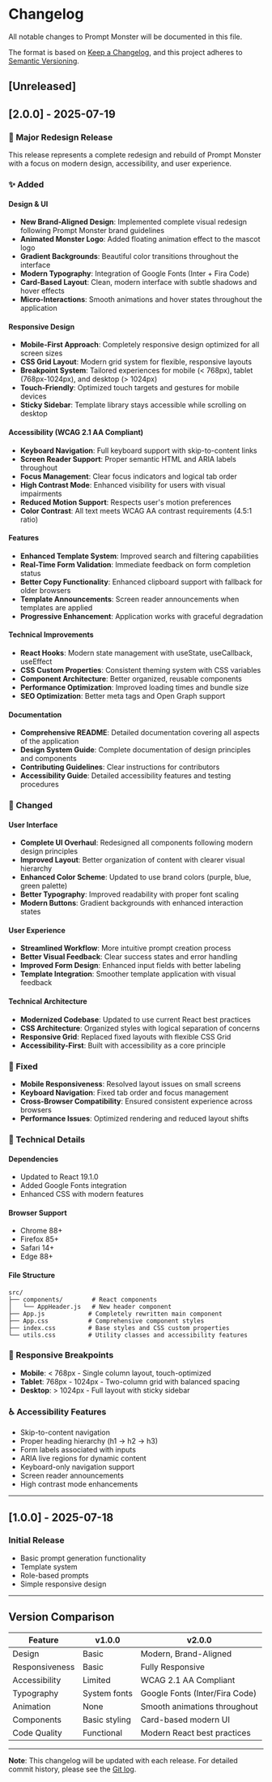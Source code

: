 # Changelog

All notable changes to Prompt Monster will be documented in this file.

The format is based on [Keep a Changelog](https://keepachangelog.com/en/1.0.0/),
and this project adheres to [Semantic Versioning](https://semver.org/spec/v2.0.0.html).

## [Unreleased]

## [2.0.0] - 2025-07-19

### 🎉 Major Redesign Release

This release represents a complete redesign and rebuild of Prompt Monster with a focus on modern design, accessibility, and user experience.

### ✨ Added

#### Design & UI
- **New Brand-Aligned Design**: Implemented complete visual redesign following Prompt Monster brand guidelines
- **Animated Monster Logo**: Added floating animation effect to the mascot logo
- **Gradient Backgrounds**: Beautiful color transitions throughout the interface
- **Modern Typography**: Integration of Google Fonts (Inter + Fira Code)
- **Card-Based Layout**: Clean, modern interface with subtle shadows and hover effects
- **Micro-Interactions**: Smooth animations and hover states throughout the application

#### Responsive Design
- **Mobile-First Approach**: Completely responsive design optimized for all screen sizes
- **CSS Grid Layout**: Modern grid system for flexible, responsive layouts
- **Breakpoint System**: Tailored experiences for mobile (< 768px), tablet (768px-1024px), and desktop (> 1024px)
- **Touch-Friendly**: Optimized touch targets and gestures for mobile devices
- **Sticky Sidebar**: Template library stays accessible while scrolling on desktop

#### Accessibility (WCAG 2.1 AA Compliant)
- **Keyboard Navigation**: Full keyboard support with skip-to-content links
- **Screen Reader Support**: Proper semantic HTML and ARIA labels throughout
- **Focus Management**: Clear focus indicators and logical tab order
- **High Contrast Mode**: Enhanced visibility for users with visual impairments
- **Reduced Motion Support**: Respects user's motion preferences
- **Color Contrast**: All text meets WCAG AA contrast requirements (4.5:1 ratio)

#### Features
- **Enhanced Template System**: Improved search and filtering capabilities
- **Real-Time Form Validation**: Immediate feedback on form completion status
- **Better Copy Functionality**: Enhanced clipboard support with fallback for older browsers
- **Template Announcements**: Screen reader announcements when templates are applied
- **Progressive Enhancement**: Application works with graceful degradation

#### Technical Improvements
- **React Hooks**: Modern state management with useState, useCallback, useEffect
- **CSS Custom Properties**: Consistent theming system with CSS variables
- **Component Architecture**: Better organized, reusable components
- **Performance Optimization**: Improved loading times and bundle size
- **SEO Optimization**: Better meta tags and Open Graph support

#### Documentation
- **Comprehensive README**: Detailed documentation covering all aspects of the application
- **Design System Guide**: Complete documentation of design principles and components
- **Contributing Guidelines**: Clear instructions for contributors
- **Accessibility Guide**: Detailed accessibility features and testing procedures

### 🔄 Changed

#### User Interface
- **Complete UI Overhaul**: Redesigned all components following modern design principles
- **Improved Layout**: Better organization of content with clearer visual hierarchy
- **Enhanced Color Scheme**: Updated to use brand colors (purple, blue, green palette)
- **Better Typography**: Improved readability with proper font scaling
- **Modern Buttons**: Gradient backgrounds with enhanced interaction states

#### User Experience
- **Streamlined Workflow**: More intuitive prompt creation process
- **Better Visual Feedback**: Clear success states and error handling
- **Improved Form Design**: Enhanced input fields with better labeling
- **Template Integration**: Smoother template application with visual feedback

#### Technical Architecture
- **Modernized Codebase**: Updated to use current React best practices
- **CSS Architecture**: Organized styles with logical separation of concerns
- **Responsive Grid**: Replaced fixed layouts with flexible CSS Grid
- **Accessibility-First**: Built with accessibility as a core principle

### 🐛 Fixed
- **Mobile Responsiveness**: Resolved layout issues on small screens
- **Keyboard Navigation**: Fixed tab order and focus management
- **Cross-Browser Compatibility**: Ensured consistent experience across browsers
- **Performance Issues**: Optimized rendering and reduced layout shifts

### 🔧 Technical Details

#### Dependencies
- Updated to React 19.1.0
- Added Google Fonts integration
- Enhanced CSS with modern features

#### Browser Support
- Chrome 88+
- Firefox 85+
- Safari 14+
- Edge 88+

#### File Structure
```
src/
├── components/        # React components
│   └── AppHeader.js   # New header component
├── App.js            # Completely rewritten main component
├── App.css           # Comprehensive component styles
├── index.css         # Base styles and CSS custom properties
└── utils.css         # Utility classes and accessibility features
```

### 📱 Responsive Breakpoints
- **Mobile**: < 768px - Single column layout, touch-optimized
- **Tablet**: 768px - 1024px - Two-column grid with balanced spacing
- **Desktop**: > 1024px - Full layout with sticky sidebar

### ♿ Accessibility Features
- Skip-to-content navigation
- Proper heading hierarchy (h1 → h2 → h3)
- Form labels associated with inputs
- ARIA live regions for dynamic content
- Keyboard-only navigation support
- Screen reader announcements
- High contrast mode enhancements

---

## [1.0.0] - 2025-07-18

### Initial Release
- Basic prompt generation functionality
- Template system
- Role-based prompts
- Simple responsive design

---

## Version Comparison

| Feature | v1.0.0 | v2.0.0 |
|---------|--------|--------|
| Design | Basic | Modern, Brand-Aligned |
| Responsiveness | Basic | Fully Responsive |
| Accessibility | Limited | WCAG 2.1 AA Compliant |
| Typography | System fonts | Google Fonts (Inter/Fira Code) |
| Animation | None | Smooth animations throughout |
| Components | Basic styling | Card-based modern UI |
| Code Quality | Functional | Modern React best practices |

---

**Note**: This changelog will be updated with each release. For detailed commit history, please see the [Git log](https://github.com/risadams/prompt-monster/commits/main).
